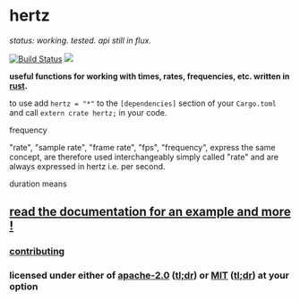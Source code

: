 # hertz

*status: working. tested. api still in flux.*

[![Build Status](https://travis-ci.org/snd/hertz.svg?branch=master)](https://travis-ci.org/snd/hertz/branches)
[![](https://meritbadge.herokuapp.com/hertz)](https://crates.io/crates/hertz)

**useful functions for working with times, rates, frequencies, etc. written in [rust](https://www.rust-lang.org/).**

to use add `hertz = "*"`
to the `[dependencies]` section of your `Cargo.toml` and call `extern crate hertz;` in your code.

frequency 

"rate", "sample rate", "frame rate", "fps", "frequency",  express the same
concept, are therefore used interchangeably
simply called "rate"
and are always expressed in hertz i.e. per second.

duration means 

## [read the documentation for an example and more !](https://snd.github.io/hertz/hertz/index.html)

### [contributing](contributing.md)

### licensed under either of [apache-2.0](LICENSE-APACHE) ([tl;dr](https://tldrlegal.com/license/apache-license-2.0-(apache-2.0))) or [MIT](LICENSE-MIT) ([tl;dr](https://tldrlegal.com/license/mit-license)) at your option
